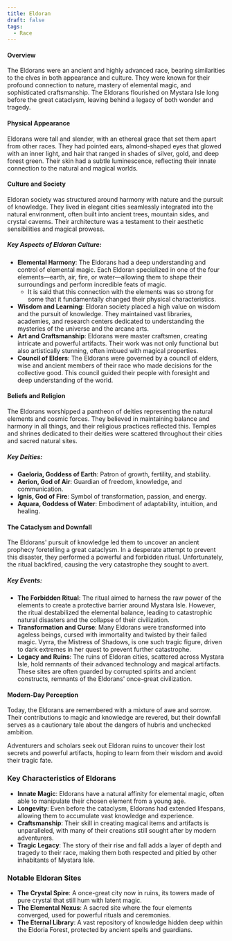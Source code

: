 ```yaml
---
title: Eldoran
draft: false
tags:
  - Race
---
```


#### Overview

The Eldorans were an ancient and highly advanced race, bearing similarities to the elves in both appearance and culture. They were known for their profound connection to nature, mastery of elemental magic, and sophisticated craftsmanship. The Eldorans flourished on Mystara Isle long before the great cataclysm, leaving behind a legacy of both wonder and tragedy.

#### Physical Appearance

Eldorans were tall and slender, with an ethereal grace that set them apart from other races. They had pointed ears, almond-shaped eyes that glowed with an inner light, and hair that ranged in shades of silver, gold, and deep forest green. Their skin had a subtle luminescence, reflecting their innate connection to the natural and magical worlds.

#### Culture and Society

Eldoran society was structured around harmony with nature and the pursuit of knowledge. They lived in elegant cities seamlessly integrated into the natural environment, often built into ancient trees, mountain sides, and crystal caverns. Their architecture was a testament to their aesthetic sensibilities and magical prowess.

##### Key Aspects of Eldoran Culture:

- **Elemental Harmony**: The Eldorans had a deep understanding and control of elemental magic. Each Eldoran specialized in one of the four elements—earth, air, fire, or water—allowing them to shape their surroundings and perform incredible feats of magic.
  - It is said that this connection with the elements was so strong for some that it fundamentally changed their physical characteristics.
- **Wisdom and Learning**: Eldoran society placed a high value on wisdom and the pursuit of knowledge. They maintained vast libraries, academies, and research centers dedicated to understanding the mysteries of the universe and the arcane arts.
- **Art and Craftsmanship**: Eldorans were master craftsmen, creating intricate and powerful artifacts. Their work was not only functional but also artistically stunning, often imbued with magical properties.
- **Council of Elders**: The Eldorans were governed by a council of elders, wise and ancient members of their race who made decisions for the collective good. This council guided their people with foresight and deep understanding of the world.

#### Beliefs and Religion

The Eldorans worshipped a pantheon of deities representing the natural elements and cosmic forces. They believed in maintaining balance and harmony in all things, and their religious practices reflected this. Temples and shrines dedicated to their deities were scattered throughout their cities and sacred natural sites.

##### Key Deities:

- **Gaeloria, Goddess of Earth**: Patron of growth, fertility, and stability.
- **Aerion, God of Air**: Guardian of freedom, knowledge, and communication.
- **Ignis, God of Fire**: Symbol of transformation, passion, and energy.
- **Aquara, Goddess of Water**: Embodiment of adaptability, intuition, and healing.

#### The Cataclysm and Downfall

The Eldorans' pursuit of knowledge led them to uncover an ancient prophecy foretelling a great cataclysm. In a desperate attempt to prevent this disaster, they performed a powerful and forbidden ritual. Unfortunately, the ritual backfired, causing the very catastrophe they sought to avert.

##### Key Events:

- **The Forbidden Ritual**: The ritual aimed to harness the raw power of the elements to create a protective barrier around Mystara Isle. However, the ritual destabilized the elemental balance, leading to catastrophic natural disasters and the collapse of their civilization.
- **Transformation and Curse**: Many Eldorans were transformed into ageless beings, cursed with immortality and twisted by their failed magic. Vyrra, the Mistress of Shadows, is one such tragic figure, driven to dark extremes in her quest to prevent further catastrophe.
- **Legacy and Ruins**: The ruins of Eldoran cities, scattered across Mystara Isle, hold remnants of their advanced technology and magical artifacts. These sites are often guarded by corrupted spirits and ancient constructs, remnants of the Eldorans' once-great civilization.

#### Modern-Day Perception

Today, the Eldorans are remembered with a mixture of awe and sorrow. Their contributions to magic and knowledge are revered, but their downfall serves as a cautionary tale about the dangers of hubris and unchecked ambition.

Adventurers and scholars seek out Eldoran ruins to uncover their lost secrets and powerful artifacts, hoping to learn from their wisdom and avoid their tragic fate.

### Key Characteristics of Eldorans

- **Innate Magic**: Eldorans have a natural affinity for elemental magic, often able to manipulate their chosen element from a young age.
- **Longevity**: Even before the cataclysm, Eldorans had extended lifespans, allowing them to accumulate vast knowledge and experience.
- **Craftsmanship**: Their skill in creating magical items and artifacts is unparalleled, with many of their creations still sought after by modern adventurers.
- **Tragic Legacy**: The story of their rise and fall adds a layer of depth and tragedy to their race, making them both respected and pitied by other inhabitants of Mystara Isle.

### Notable Eldoran Sites

- **The Crystal Spire**: A once-great city now in ruins, its towers made of pure crystal that still hum with latent magic.
- **The Elemental Nexus**: A sacred site where the four elements converged, used for powerful rituals and ceremonies.
- **The Eternal Library**: A vast repository of knowledge hidden deep within the Eldoria Forest, protected by ancient spells and guardians.
